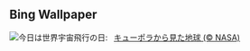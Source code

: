 ## Bing Wallpaper
![](https://www.bing.com/th?id=OHR.SpaceFlight_JA-JP4398798070_UHD.jpg&w=1000)今日は世界宇宙飛行の日:&nbsp;&ensp;[キューポラから見た地球 (© NASA)](https://www.bing.com/th?id=OHR.SpaceFlight_JA-JP4398798070_UHD.jpg)
<br><br/>

